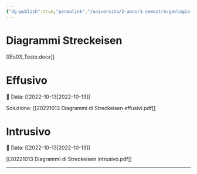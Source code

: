 ```yaml
---
{"dg-publish":true,"permalink":"/universita/2-anno/1-semestre/geologia-applicata/esercitazioni/esercitazione-02-and-03-classificazione-rocce/"}
---
```


# Diagrammi Streckeisen

[[Es03_Testo.docx]]
# Effusivo
📅 Data: [[2022-10-13\|2022-10-13]]

Soluzione: [[20221013 Diagrammi di Streckeisen effusivi.pdf]]
# Intrusivo
📅 Data: [[2022-10-13\|2022-10-13]]

[[20221013 Diagrammi di Streckeisen intrusivo.pdf]]


___